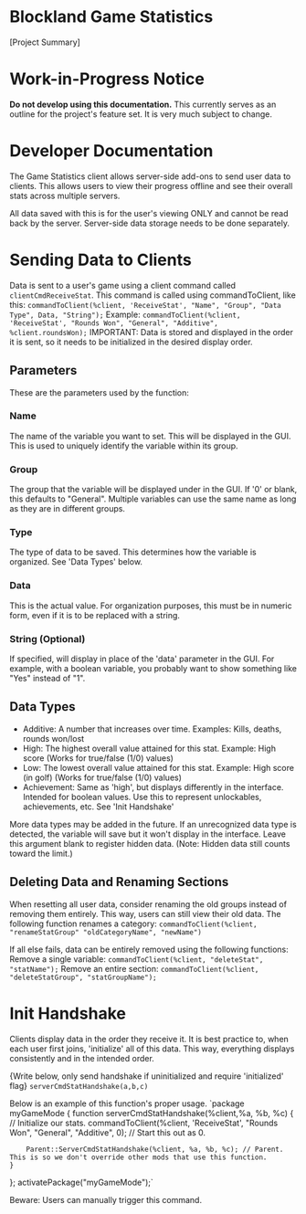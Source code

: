 # Blockland Game Statistics
[Project Summary]

# Work-in-Progress Notice
**Do not develop using this documentation.** This currently serves as an outline for the project's feature set. It is very much subject to change.

# Developer Documentation
The Game Statistics client allows server-side add-ons to send user data to clients.
This allows users to view their progress offline and see their overall stats across multiple servers.

All data saved with this is for the user's viewing ONLY and cannot be read back by the server. Server-side data storage needs to be done separately.

# Sending Data to Clients
Data is sent to a user's game using a client command called `clientCmdReceiveStat`.
This command is called using commandToClient, like this: `commandToClient(%client, 'ReceiveStat', "Name", "Group", "Data Type", Data, "String");`
Example: `commandToClient(%client, 'ReceiveStat', "Rounds Won", "General", "Additive", %client.roundsWon);`
IMPORTANT: Data is stored and displayed in the order it is sent, so it needs to be initialized in the desired display order.
## Parameters
These are the parameters used by the function:
### Name
The name of the variable you want to set. This will be displayed in the GUI.
This is used to uniquely identify the variable within its group.
### Group
The group that the variable will be displayed under in the GUI. If '0' or blank, this defaults to "General".
Multiple variables can use the same name as long as they are in different groups.
### Type
The type of data to be saved. This determines how the variable is organized. See 'Data Types' below.
### Data
This is the actual value. For organization purposes, this must be in numeric form, even if it is to be replaced with a string.
### String (Optional)
If specified, will display in place of the 'data' parameter in the GUI.
For example, with a boolean variable, you probably want to show something like "Yes" instead of "1".

## Data Types
- Additive: A number that increases over time. Examples: Kills, deaths, rounds won/lost
- High: The highest overall value attained for this stat. Example: High score (Works for true/false (1/0) values)
- Low: The lowest overall value attained for this stat. Example: High score (in golf) (Works for true/false (1/0) values)
- Achievement: Same as 'high', but displays differently in the interface. Intended for boolean values. Use this to represent unlockables, achievements, etc. See 'Init Handshake'

More data types may be added in the future. If an unrecognized data type is detected, the variable will save but it won't display in the interface.
Leave this argument blank to register hidden data. (Note: Hidden data still counts toward the limit.)

## Deleting Data and Renaming Sections
When resetting all user data, consider renaming the old groups instead of removing them entirely. This way, users can still view their old data.
The following function renames a category:
`commandToClient(%client, "renameStatGroup" "oldCategoryName", "newName")`

If all else fails, data can be entirely removed using the following functions:
Remove a single variable: `commandToClient(%client, "deleteStat", "statName");`
Remove an entire section: `commandToClient(%client, "deleteStatGroup", "statGroupName");`

# Init Handshake
Clients display data in the order they receive it. It is best practice to, when each user first joins, 'initialize' all of this data.
This way, everything displays consistently and in the intended order.

{Write below, only send handshake if uninitialized and require 'initialized' flag}
`serverCmdStatHandshake(a,b,c)`

Below is an example of this function's proper usage.
`package myGameMode
{
	function serverCmdStatHandshake(%client,%a, %b, %c)
	{
		// Initialize our stats.
		commandToClient(%client, 'ReceiveStat', "Rounds Won", "General", "Additive", 0); // Start this out as 0.

		Parent::ServerCmdStatHandshake(%client, %a, %b, %c); // Parent. This is so we don't override other mods that use this function.
	}
};
activatePackage("myGameMode");`

Beware: Users can manually trigger this command.
